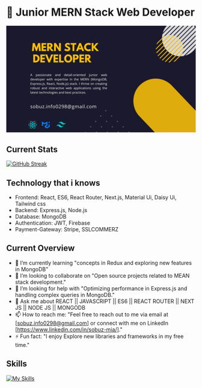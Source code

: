 # 🚀 Junior MERN Stack Web Developer 


![Profile Banner](banner.jpg)

## Current Stats

[![GitHub Streak](https://github-readme-streak-stats.herokuapp.com?user=Sobuz-Mia&theme=gruvbox)](https://git.io/streak-stats)

## Technology that i knows

- Frontend: React, ES6, React Router, Next.js, Material Ui, Daisy Ui, Tailwind css
- Backend: Express.js, Node.js
- Database: MongoDB
- Authentication: JWT, Firebase
- Payment-Gateway: Stripe, SSLCOMMERZ

## Current Overview

- 🌱 I’m currently learning "concepts in Redux and exploring new features in MongoDB"
- 👯 I’m looking to collaborate on "Open source projects related to MEAN stack development."
- 🤔 I’m looking for help with "Optimizing performance in Express.js and handling complex queries in MongoDB."
- 💬 Ask me about REACT || JAVASCRIPT || ES6 || REACT ROUTER || NEXT JS || NODE JS || MONGODB 
- 📫 How to reach me: "Feel free to reach out to me via email at [sobuz.info0298@gmail.com] or connect with me on LinkedIn [https://www.linkedin.com/in/sobuz-mia/]."
- ⚡ Fun fact: "I enjoy Explore new libraries and frameworks in my free time."

## Skills

[![My Skills](https://skillicons.dev/icons?i=react,js,mongodb,materialui,express,nodejs)](https://skillicons.dev)

